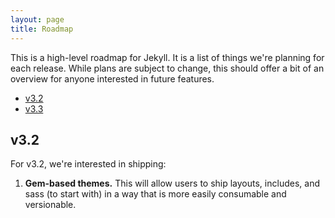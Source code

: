 ```yaml
---
layout: page
title: Roadmap
---
```


This is a high-level roadmap for Jekyll. It is a list of things we're
planning for each release. While plans are subject to change, this should
offer a bit of an overview for anyone interested in future features.

- [v3.2](#v3.2)
- [v3.3](#v3.3)

## v3.2

For v3.2, we're interested in shipping:

1. **Gem-based themes.** This will allow users to ship layouts, includes, and sass (to start with) in a way that is more easily consumable and versionable.
